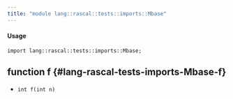 ```yaml
---
title: "module lang::rascal::tests::imports::Mbase"
---
```


#### Usage

`import lang::rascal::tests::imports::Mbase;`


## function f {#lang-rascal-tests-imports-Mbase-f}

* ``int f(int n)``

